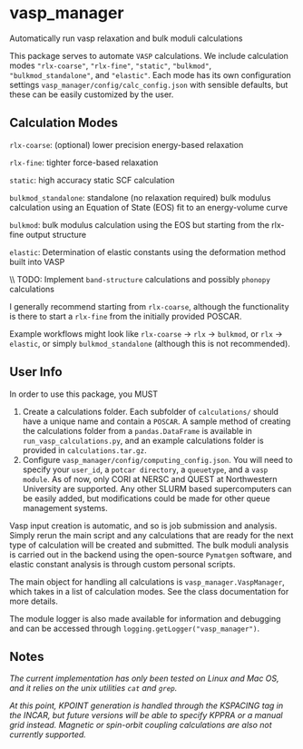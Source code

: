 # vasp_manager
Automatically run vasp relaxation and bulk moduli calculations

This package serves to automate `VASP` calculations. We include calculation
modes `"rlx-coarse"`, `"rlx-fine"`, `"static"`, `"bulkmod"`,
`"bulkmod_standalone"`, and `"elastic"`.  Each mode has its own configuration
settings `vasp_manager/config/calc_config.json` with sensible defaults, but
these can be easily customized by the user.

## Calculation Modes
`rlx-coarse`: (optional) lower precision energy-based relaxation

`rlx-fine`: tighter force-based relaxation

`static`: high accuracy static SCF calculation

`bulkmod_standalone`: standalone (no relaxation required) bulk modulus
calculation using an Equation of State (EOS) fit to an energy-volume curve

`bulkmod`: bulk modulus calculation using the EOS but starting from the
rlx-fine output structure

`elastic`: Determination of elastic constants using the deformation method
built into VASP

\\\ TODO: Implement `band-structure` calculations and
possibly `phonopy` calculations

I generally recommend starting from `rlx-coarse`, although the functionality is
there to start a `rlx-fine` from the initially provided POSCAR.

Example workflows might look like `rlx-coarse` &#8594; `rlx` &#8594; `bulkmod`, or
`rlx` &#8594; `elastic`, or simply `bulkmod_standalone` (although this is not recommended).

## User Info
In order to use this package, you MUST

1) Create a calculations folder. Each subfolder of `calculations/` should have a
unique name and contain a `POSCAR`. A sample method of creating the calculations
folder from a `pandas.DataFrame` is available in `run_vasp_calculations.py`, and
an example calculations folder is provided in `calculations.tar.gz`.
2) Configure `vasp_manager/config/computing_config.json`. You will need to
specify your `user_id`, a `potcar directory`, a `queuetype`, and a `vasp
module`. As of now, only CORI at NERSC and QUEST at Northwestern University
are supported. Any other SLURM based supercomputers can be easily added,
but modifications could be made for other queue management systems.

Vasp input creation is automatic, and so is job submission and analysis. Simply
rerun the main script and any calculations that are ready for the next type of
calculation will be created and submitted.  The bulk moduli analysis is carried
out in the backend using the open-source `Pymatgen` software, and elastic
constant analysis is through custom personal scripts.

The main object for handling all calculations is `vasp_manager.VaspManager`,
which takes in a list of calculation modes. See the class documentation for more
details.

The module logger is also made available for information and  debugging and can
be accessed through `logging.getLogger("vasp_manager")`.


## Notes

*The current implementation has only been tested on Linux and Mac OS, and it relies
on the unix utilities `cat` and `grep`.*

*At this point, KPOINT generation is handled through the KSPACING
tag in the INCAR, but future versions will be able to specify KPPRA or a manual
grid instead. Magnetic or spin-orbit coupling calculations are also not currently
supported.*
